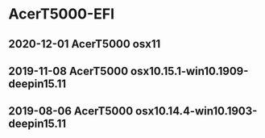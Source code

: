 # AcerT5000-EFI

## 2020-12-01 AcerT5000 osx11

## 2019-11-08 AcerT5000 osx10.15.1-win10.1909-deepin15.11

## 2019-08-06 AcerT5000 osx10.14.4-win10.1903-deepin15.11
